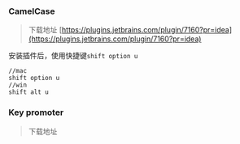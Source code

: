 ### CamelCase

> 下载地址 [https://plugins.jetbrains.com/plugin/7160?pr=idea](https://plugins.jetbrains.com/plugin/7160?pr=idea)

安装插件后，使用快捷键`shift option u`

```
//mac
shift option u
//win
shift alt u
```

### Key promoter

> 下载地址

